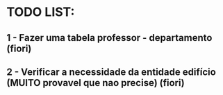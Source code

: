 # TODO LIST:

## 1 - Fazer uma tabela professor - departamento (fiori)

## 2 - Verificar a necessidade da entidade edifício (MUITO provavel que nao precise) (fiori)
